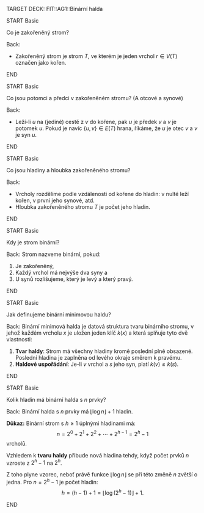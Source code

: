 TARGET DECK: FIT::AG1::Binární halda

START
Basic

Co je zakořeněný strom?

Back:
- Zakořeněný strom je strom $T$, ve kterém je jeden vrchol $r \in V(T)$ označen jako kořen.
<!--ID: 1732107371938-->
END

START
Basic

Co jsou potomci a předci v zakořeněném stromu? (A otcové a synové)

Back:
- Leží-li $u$ na (jediné) cestě z $v$ do kořene, pak $u$ je předek $v$ a $v$ je potomek $u$. Pokud je navíc $\{u, v\} \in E(T)$ hrana, říkáme, že $u$ je otec $v$ a $v$ je syn $u$.
<!--ID: 1732107371946-->
END

START
Basic

Co jsou hladiny a hloubka zakořeněného stromu?

Back:
- Vrcholy rozdělíme podle vzdálenosti od kořene do hladin: v nulté leží kořen, v první jeho synové, atd.
- Hloubka zakořeněného stromu $T$ je počet jeho hladin.
<!--ID: 1732107371955-->
END

START
Basic

Kdy je strom binární?

Back:
Strom nazveme binární, pokud:

1. Je zakořeněný,
2. Každý vrchol má nejvýše dva syny a
3. U synů rozlišujeme, který je levý a který pravý.
<!--ID: 1732108065090-->
END

START
Basic

Jak definujeme binární minimovou haldu?

Back:
Binární minimová halda je datová struktura tvaru binárního stromu, v jehož každém vrcholu $x$ je uložen jeden klíč $k(x)$ a která splňuje tyto dvě vlastnosti:

1. **Tvar haldy**: Strom má všechny hladiny kromě poslední plně obsazené. Poslední hladina je zaplněna od levého okraje směrem k pravému.
2. **Haldové uspořádání**: Je-li $v$ vrchol a $s$ jeho syn, platí $k(v) \leq k(s)$.
<!--ID: 1732108065098-->
END


START
Basic

Kolik hladin má binární halda s $n$ prvky?

Back:
Binární halda s $n$ prvky má $\lfloor \log n \rfloor + 1$ hladin.

**Důkaz:**
Binární strom s $h \geq 1$ úplnými hladinami má:
$$n = 2^0 + 2^1 + 2^2 + \cdots + 2^{h-1} = 2^h - 1$$
vrcholů.

Vzhledem k **tvaru haldy** přibude nová hladina tehdy, když počet prvků $n$ vzroste z $2^h - 1$ na $2^h$. 

Z toho plyne vzorec, neboť právě funkce $\lfloor \log n \rfloor$ se při této změně $n$ zvětší o jedna. Pro $n = 2^h - 1$ je počet hladin:
$$h = (h - 1) + 1 = \lfloor \log (2^h - 1) \rfloor + 1.$$

END




